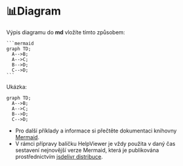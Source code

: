 # 📊Diagram

Výpis diagramu do **md** vložíte tímto způsobem:

````
```mermaid
graph TD; 
  A-->B; 
  A-->C; 
  B-->D; 
  C-->D;
```
````

Ukázka:

```mermaid
graph TD; 
  A-->B; 
  A-->C; 
  B-->D; 
  C-->D;
```

- Pro další příklady a informace si přečtěte dokumentaci knihovny [Mermaid][Mermaid]. 
- V rámci přípravy balíčku HelpViewer je vždy použita v daný čas sestavení nejnovější verze Mermaid, která je publikována prostřednictvím [jsdelivr distribuce][MermaJsDelivr].

[Mermaid]: https://mermaid.js.org/intro/ "Mermaid - vykresluje grafy a schémata podle speciálních textových definic"
[MermaJsDelivr]: https://cdn.jsdelivr.net/npm/mermaid/dist/ "Mermaid - JsDelivr"
